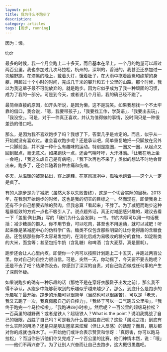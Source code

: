 ```yaml
---
layout: post
title: 我为什么不跑步了
description: 
category: articles
tags: [跑步, running]
---
```


因为：懒。

tl;dr

最多的时候，我一个月会跑上二十多天，而且基本在早上。一个月的跑量可以超过两百公里。我也参加过几次马拉松，杭州的，深圳的，香港的。我甚至还参加过一次越野跑，在漆黑的晚上，戴着头灯，饿着肚子，在大雨中拖着疲惫和绝望的身躯，用超过十个小时的时间，完成几千米的攀升和五十公里的山路。那个时候，我以为我这辈子最不可能放弃的，就是跑步。因为它似乎成为了我一种顽固的习惯，成为了我的一部分。可是到今天，或者说几个月前，我的确已经不跑了。

最简单直接的原因，如开头所说，是因为懒。这不是玩笑。如果我想找一个不太牢靠的借口，我会说，「嗯，我要带孩子」，「我要找工作，学英语」，「我要出去玩」，「我没空」。可是，对于一件真正喜欢，并认为值得做的事情，没时间只是一种很差劲的借口吧。

那么，是因为我不喜欢跑步了吗？我想了下，答案几乎是肯定的。而且，似乎从一开始就没有喜欢过。谁会喜欢跑步呢？还是承认吧，简单重复地把一只脚放在另外一只脚前面，并不是一种什么有趣味的运动。特别是跑圈，一圈又一圈，从起点又回到起点，毫无意义。如果跑快一点，还会气喘吁吁，大汗淋漓。「让我在地上坐一会吧」，「我这么虐自己是有病吧」，「我下次再也不来了」类似的想法不时地会冒出来。跑多了，还会伴随着各种疼痛和伤病。

冬天，从温暖的被窝钻出，穿上跑鞋，在寒风凛冽中，孤独地跑着——这个人一定是疯了。

有的人跑步是为了减肥（虽然大多以失败告终），这是一个切合实际的目标。2013年，在我刚开始跑步的时候，这也是我的切实的目标之一。然而现在，即使我身上还有不少自己想要去除的赘肉，但我总算「看起来」不胖了。为了减肥而跑步这种粗暴低效的方式一点也不吸引人了。说点题外话，真正对减肥感兴趣的，建议去看一下「盖里·陶比斯」写的「我们为什么会发胖」一书。书的内容可以用一句话概括：减少糖类的摄入。你不用节食，可以吃肉，甚至也不用运动，就可以减肥！听起来像是某减肥中心的伪科学广告。糖类不仅包含那些明显的让你觉得甜的含糖食品，还包括那些你不太容易发觉的，在消化后成为易吸收的糖分的食物，如淀粉类的大米，面食等；甚至包括牛奶（含乳糖）和啤酒（含大麦芽，真是噩耗）。

跑步还会让人心里内疚。即使你一个月可以按照计划跑上二十五天，并跑过两百公里。你对自己的自控力很自信。可是，突然一天，你动摇了，今天要不要去跑呢？还是不去了吧？结果你没去。你感到了深深的自责，对自己能否做成任何事的产生了深刻怀疑。

如果说跑步的确有一种乐趣的话（那绝不是在穿好衣服鞋子出发之前），那么我不得不承认，从跑步中能够获取到的乐趣似乎越来越少了。那么，到底什么是跑步的乐趣呢？最开始，跑步的乐趣可以很简单（当然也可以很痛苦），可以是「老天，我又去跑了一次，我真佩服自己的自控力」，「我终于可以一口气跑五公里啦」，「我终于跑完一个马拉松啦」，「我跑进四小时啦」。然后呢？一百公里的超级马拉松？一百英里的越野赛？或者是铁人？超级铁人？What is the point？说明我挑战了自己的极限，战胜了自己吗？可是我为什么要战胜自己呢？这些「屠龙之技」到底有什么实际的用场？还是只是朋友圈拿来炫耀（但让人反感）的话题？而且，朋友都对你的成就也麻木了。一开始他们或许会表示赞赏和惊讶：「真厉害，你可以跑马拉松」？而当你告诉他们你又完成了一个百公里的比赛，他们神情木然，说：「哦」——他们不再兴奋了。为了让别人兴奋而让自己去跑步，这大概很愚蠢吧。
